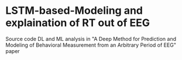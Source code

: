 # LSTM-based-Modeling and explaination of RT out of EEG
Source code DL and ML analysis in "A Deep Method for Prediction and Modeling of Behavioral Measurement from an Arbitrary Period of EEG" paper
